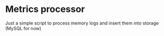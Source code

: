 # Metrics processor

Just a simple script to process memory logs and insert them into storage (MySQL  for now)


